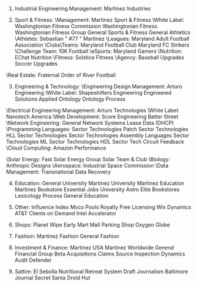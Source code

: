 1. Industrial Engineering Management:
Martinez Industries

2. Sport & Fitness:
\\Management:
Martinez Sport & Fitness
\\White Label:
Washingtonian Fitness Commission
Washingtonian Fitness
Washingtonian Fitness Group
General Sports & Fitness
General Athletics
\\Athletes:
Sebastian " #77 " Martinez
\\Leagues:
Maryland Adult Football Association
\\Clubs\Teams:
Maryland Football Club
Maryland FC Strikers
\\Challenge Team:
10K Football
\\eSports:
Maryland Gamers
\\Nutrition:
EChat Nutrition
\\Fitness:
Solstice Fitness
\\Agency:
Baseball Upgrades
Soccer Upgrades

\\Real Estate:
Fraternal Order of River Football

3. Engineering & Technology:
\\Engineering Design Management:
Arturo Engineering
\\White Label:
Shapeshifters Engineering
Engineered Solutions
Applied Ontology
Ontology Process



\\Electrical Engineering Management:
Arturo Technologies
\\White Label:
Nanotech America
\\Web Development:
Score Engineering
Batter Street
\\Network Engineering:
General Network Systems
Lease Data (DHCP)
\\Programming Languages:
Sector Technologies Patch
Sector Technologies HLL
Sector Technologies
Sector Technologies Assembly Languages
Sector Technologies ML
Sector Technologies HDL
Sector Tech
Circuit Feedback
\\Cloud Computing:
Amazon Performance


\\Solar Energy:
Fast Solar Energy Group
Solar Team & Club
\\Biology:
Anthropic Designs
\\Aerospace:
Industrial Space Commission
\\Data Management:
Transnational Data Recovery



4. Education:
General University
Martinez University
Martinez Education
Martinez Bookstore
Essential Jobs University
Astro Elite Bookstores
Lexicology Process
General Education


5. Other:
Influence Index
Moco Pools
Royalty Free Licensing
Wix Dynamics
AT&T Clients on Demand
Intel Accelerator


6. Shops:
Planet Wipe
Early Mart
Mall Parking Shop
Oxygen Globe

7. Fashion:
Martinez Fashion
General Fashion

8. Investment & Finance:
Martinez USA
Martinez Worldwide
General Financial Group
Beta Acquisitions
Claims Source
Inspection Dynamics
Audit Defender


9. Sattire:
El Sebolla
Nutritional Retreat System
Draft Journalism
Baltimore Journal
Secret Santa
Droid Hut
